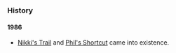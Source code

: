 
### History

#### 1986

- [Nikki's Trail](Nikki's-Trail) and [Phil's Shortcut](Phil's-Shortcut) came into existence.
